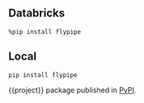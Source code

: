 ## Databricks

```
%pip install flypipe
```

## Local

```
pip install flypipe
```

{{project}} package published in [PyPI](https://pypi.org/project/flypipe/).
